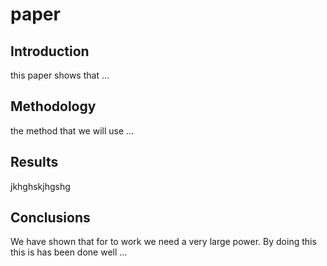 # paper

## Introduction

this paper shows that ...

## Methodology

the method that we will use ...

## Results

jkhghskjhgshg

## Conclusions

We have shown that for to work we need a very large power.
By doing this this is has been done well ...
